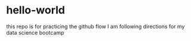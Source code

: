 # hello-world
this repo is for practicing the github flow
I am following directions for my data science bootcamp
